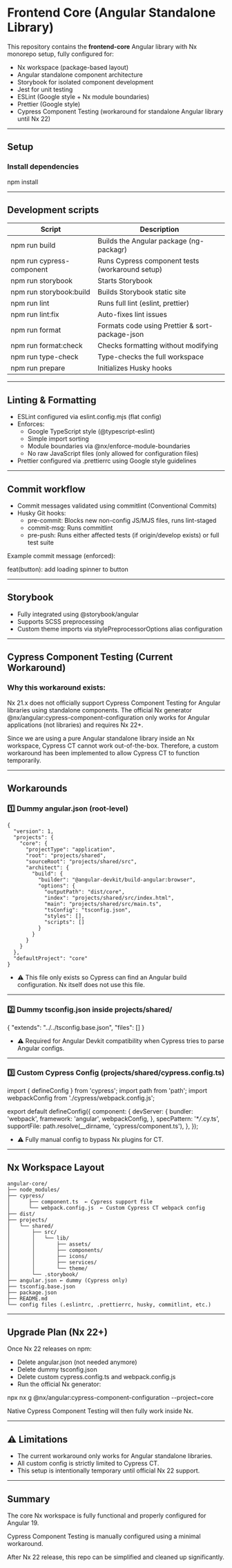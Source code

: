 # Frontend Core (Angular Standalone Library)

This repository contains the **frontend-core** Angular library with Nx monorepo setup, fully configured for:

- Nx workspace (package-based layout)
- Angular standalone component architecture
- Storybook for isolated component development
- Jest for unit testing
- ESLint (Google style + Nx module boundaries)
- Prettier (Google style)
- Cypress Component Testing (workaround for standalone Angular library until Nx 22)

---

## Setup

### Install dependencies

npm install

---

## Development scripts

| Script                    | Description                                     |
| ------------------------- | ----------------------------------------------- |
| npm run build             | Builds the Angular package (ng-packagr)         |
| npm run cypress-component | Runs Cypress component tests (workaround setup) |
| npm run storybook         | Starts Storybook                                |
| npm run storybook:build   | Builds Storybook static site                    |
| npm run lint              | Runs full lint (eslint, prettier)               |
| npm run lint:fix          | Auto-fixes lint issues                          |
| npm run format            | Formats code using Prettier & sort-package-json |
| npm run format:check      | Checks formatting without modifying             |
| npm run type-check        | Type-checks the full workspace                  |
| npm run prepare           | Initializes Husky hooks                         |

---

## Linting & Formatting

- ESLint configured via eslint.config.mjs (flat config)
- Enforces:
  - Google TypeScript style (@typescript-eslint)
  - Simple import sorting
  - Module boundaries via @nx/enforce-module-boundaries
  - No raw JavaScript files (only allowed for configuration files)
- Prettier configured via .prettierrc using Google style guidelines

---

## Commit workflow

- Commit messages validated using commitlint (Conventional Commits)
- Husky Git hooks:
  - pre-commit: Blocks new non-config JS/MJS files, runs lint-staged
  - commit-msg: Runs commitlint
  - pre-push: Runs either affected tests (if origin/develop exists) or full test suite

Example commit message (enforced):

feat(button): add loading spinner to button

---

## Storybook

- Fully integrated using @storybook/angular
- Supports SCSS preprocessing
- Custom theme imports via stylePreprocessorOptions alias configuration

---

## Cypress Component Testing (Current Workaround)

### Why this workaround exists:

Nx 21.x does not officially support Cypress Component Testing for Angular libraries using standalone components. The official Nx generator @nx/angular:cypress-component-configuration only works for Angular applications (not libraries) and requires Nx 22+.

Since we are using a pure Angular standalone library inside an Nx workspace, Cypress CT cannot work out-of-the-box. Therefore, a custom workaround has been implemented to allow Cypress CT to function temporarily.

---

## Workarounds

### 1️⃣ Dummy angular.json (root-level)

```
{
  "version": 1,
  "projects": {
    "core": {
      "projectType": "application",
      "root": "projects/shared",
      "sourceRoot": "projects/shared/src",
      "architect": {
        "build": {
          "builder": "@angular-devkit/build-angular:browser",
          "options": {
            "outputPath": "dist/core",
            "index": "projects/shared/src/index.html",
            "main": "projects/shared/src/main.ts",
            "tsConfig": "tsconfig.json",
            "styles": [],
            "scripts": []
          }
        }
      }
    }
  },
  "defaultProject": "core"
}
```

- ⚠ This file only exists so Cypress can find an Angular build configuration. Nx itself does not use this file.

---

### 2️⃣ Dummy tsconfig.json inside projects/shared/

{
"extends": "../../tsconfig.base.json",
"files": []
}

- ⚠ Required for Angular Devkit compatibility when Cypress tries to parse Angular configs.

---

### 3️⃣ Custom Cypress Config (projects/shared/cypress.config.ts)

import { defineConfig } from 'cypress';
import path from 'path';
import webpackConfig from './cypress/webpack.config.js';

export default defineConfig({
component: {
devServer: {
bundler: 'webpack',
framework: 'angular',
webpackConfig,
},
specPattern: '\*_/_.cy.ts',
supportFile: path.resolve(\_\_dirname, 'cypress/component.ts'),
},
});

- ⚠ Fully manual config to bypass Nx plugins for CT.

---

## Nx Workspace Layout

```
angular-core/
├── node_modules/
├── cypress/
│      ├── component.ts  ← Cypress support file
│      └── webpack.config.js  ← Custom Cypress CT webpack config
├── dist/
├── projects/
│   └── shared/
│       ├── src/
│       │   └── lib/
│       │       ├── assets/
│       │       ├── components/
│       │       ├── icons/
│       │       ├── services/
│       │       └── theme/
│       └── .storybook/
├── angular.json ← dummy (Cypress only)
├── tsconfig.base.json
├── package.json
├── README.md
└── config files (.eslintrc, .prettierrc, husky, commitlint, etc.)
```

---

## Upgrade Plan (Nx 22+)

Once Nx 22 releases on npm:

- Delete angular.json (not needed anymore)
- Delete dummy tsconfig.json
- Delete custom cypress.config.ts and webpack.config.js
- Run the official Nx generator:

npx nx g @nx/angular:cypress-component-configuration --project=core

Native Cypress Component Testing will then fully work inside Nx.

---

## ⚠ Limitations

- The current workaround only works for Angular standalone libraries.
- All custom config is strictly limited to Cypress CT.
- This setup is intentionally temporary until official Nx 22 support.

---

## Summary

The core Nx workspace is fully functional and properly configured for Angular 19.

Cypress Component Testing is manually configured using a minimal workaround.

After Nx 22 release, this repo can be simplified and cleaned up significantly.
